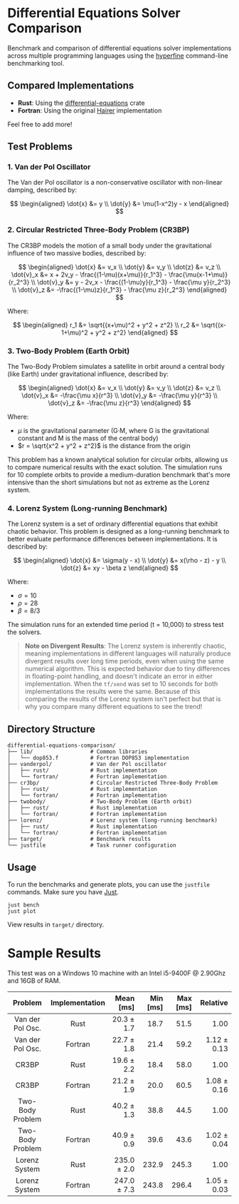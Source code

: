 # Differential Equations Solver Comparison

Benchmark and comparison of differential equations solver implementations across multiple programming languages using the [hyperfine](https://github.com/sharkdp/hyperfine) command-line benchmarking tool.

## Compared Implementations

- **Rust**: Using the [differential-equations](https://github.com/Ryan-D-Gast/differential-equations) crate
- **Fortran**: Using the original [Hairer](https://www.unige.ch/~hairer/software.html) implementation

Feel free to add more!

## Test Problems

### 1. Van der Pol Oscillator

The Van der Pol oscillator is a non-conservative oscillator with non-linear damping, described by:

$$
\begin{aligned}
\dot{x} &= y \\
\dot{y} &= \mu(1-x^2)y - x
\end{aligned}
$$

### 2. Circular Restricted Three-Body Problem (CR3BP)

The CR3BP models the motion of a small body under the gravitational influence of two massive bodies, described by:

$$
\begin{aligned}
\dot{x} &= v_x \\
\dot{y} &= v_y \\
\dot{z} &= v_z \\
\dot{v}_x &= x + 2v_y - \frac{(1-\mu)(x+\mu)}{r_1^3} - \frac{\mu(x-1+\mu)}{r_2^3} \\
\dot{v}_y &= y - 2v_x - \frac{(1-\mu)y}{r_1^3} - \frac{\mu y}{r_2^3} \\
\dot{v}_z &= -\frac{(1-\mu)z}{r_1^3} - \frac{\mu z}{r_2^3}
\end{aligned}
$$

Where:

$$
\begin{aligned}
r_1 &= \sqrt{(x+\mu)^2 + y^2 + z^2} \\
r_2 &= \sqrt{(x-1+\mu)^2 + y^2 + z^2}
\end{aligned}
$$

### 3. Two-Body Problem (Earth Orbit)

The Two-Body Problem simulates a satellite in orbit around a central body (like Earth) under gravitational influence, described by:

$$
\begin{aligned}
\dot{x} &= v_x \\
\dot{y} &= v_y \\
\dot{z} &= v_z \\
\dot{v}_x &= -\frac{\mu x}{r^3} \\
\dot{v}_y &= -\frac{\mu y}{r^3} \\
\dot{v}_z &= -\frac{\mu z}{r^3}
\end{aligned}
$$

Where:
- $\mu$ is the gravitational parameter (G·M, where G is the gravitational constant and M is the mass of the central body)
- $r = \sqrt{x^2 + y^2 + z^2}$ is the distance from the origin

This problem has a known analytical solution for circular orbits, allowing us to compare numerical results with the exact solution. The simulation runs for 10 complete orbits to provide a medium-duration benchmark that's more intensive than the short simulations but not as extreme as the Lorenz system.

### 4. Lorenz System (Long-running Benchmark)

The Lorenz system is a set of ordinary differential equations that exhibit chaotic behavior. This problem is designed as a long-running benchmark to better evaluate performance differences between implementations. It is described by:

$$
\begin{aligned}
\dot{x} &= \sigma(y - x) \\
\dot{y} &= x(\rho - z) - y \\
\dot{z} &= xy - \beta z
\end{aligned}
$$

Where:
- $\sigma = 10$
- $\rho = 28$
- $\beta = 8/3$

The simulation runs for an extended time period (t = 10,000) to stress test the solvers.

> **Note on Divergent Results**: The Lorenz system is inherently chaotic, meaning implementations in different languages will naturally produce divergent results over long time periods, even when using the same numerical algorithm. This is expected behavior due to tiny differences in floating-point handling, and doesn't indicate an error in either implementation. When the `tf/xend` was set to 10 seconds for both implementations the results were the same. Because of this comparing the results of the Lorenz system isn't perfect but that is why you compare many different equations to see the trend!

## Directory Structure

```
differential-equations-comparison/
├── lib/                  # Common libraries
│   └── dop853.f          # Fortran DOP853 implementation
├── vanderpol/            # Van der Pol oscillator
│   ├── rust/             # Rust implementation
│   └── fortran/          # Fortran implementation
├── cr3bp/                # Circular Restricted Three-Body Problem
│   ├── rust/             # Rust implementation
│   └── fortran/          # Fortran implementation
├── twobody/              # Two-Body Problem (Earth orbit)
│   ├── rust/             # Rust implementation
│   └── fortran/          # Fortran implementation
├── lorenz/               # Lorenz system (long-running benchmark)
│   ├── rust/             # Rust implementation
│   └── fortran/          # Fortran implementation
├── target/               # Benchmark results
└── justfile              # Task runner configuration
```

## Usage

To run the benchmarks and generate plots, you can use the `justfile` commands. Make sure you have [Just](https://github.com/casey/just).

```
just bench
just plot
```

View results in `target/` directory.

# Sample Results

This test was on a Windows 10 machine with an Intel i5-9400F @ 2.90Ghz and 16GB of RAM.

| Problem | Implementation | Mean [ms] | Min [ms] | Max [ms] | Relative |
| :---: |:---:|---:|---:|---:|---:|
| Van der Pol Osc. | Rust | 20.3 ± 1.7 | 18.7 | 51.5 | 1.00 |
| Van der Pol Osc. | Fortran | 22.7 ± 1.8 | 21.4 | 59.2 | 1.12 ± 0.13 |
| CR3BP | Rust | 19.6 ± 2.2 | 18.4 | 58.0 | 1.00 |
| CR3BP | Fortran | 21.2 ± 1.9 | 20.0 | 60.5 | 1.08 ± 0.16 |
| Two-Body Problem | Rust | 40.2 ± 1.3 | 38.8 | 44.5 | 1.00 |
| Two-Body Problem | Fortran | 40.9 ± 0.9 | 39.6 | 43.6 | 1.02 ± 0.04 |
| Lorenz System | Rust | 235.0 ± 2.0 | 232.9 | 245.3 | 1.00 |
| Lorenz System | Fortran | 247.0 ± 7.3 | 243.8 | 296.4 | 1.05 ± 0.03 |
